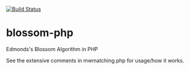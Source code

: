 [![Build Status](https://travis-ci.com/nickwest/blossom-php.svg?branch=master)](https://travis-ci.org/nickwest/blossom-php)

# blossom-php
Edmonds's Blossom Algorithm in PHP

See the extensive comments in mwmatching.php for usage/how it works.
